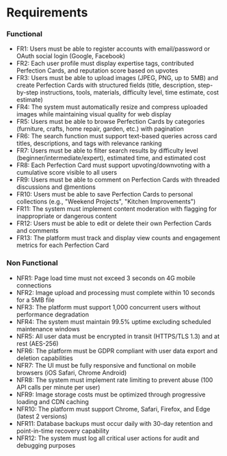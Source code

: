 # Requirements

### Functional
- FR1: Users must be able to register accounts with email/password or OAuth social login (Google, Facebook)
- FR2: Each user profile must display expertise tags, contributed Perfection Cards, and reputation score based on upvotes
- FR3: Users must be able to upload images (JPEG, PNG, up to 5MB) and create Perfection Cards with structured fields (title, description, step-by-step instructions, tools, materials, difficulty level, time estimate, cost estimate)
- FR4: The system must automatically resize and compress uploaded images while maintaining visual quality for web display
- FR5: Users must be able to browse Perfection Cards by categories (furniture, crafts, home repair, garden, etc.) with pagination
- FR6: The search function must support text-based queries across card titles, descriptions, and tags with relevance ranking
- FR7: Users must be able to filter search results by difficulty level (beginner/intermediate/expert), estimated time, and estimated cost
- FR8: Each Perfection Card must support upvoting/downvoting with a cumulative score visible to all users
- FR9: Users must be able to comment on Perfection Cards with threaded discussions and @mentions
- FR10: Users must be able to save Perfection Cards to personal collections (e.g., "Weekend Projects", "Kitchen Improvements")
- FR11: The system must implement content moderation with flagging for inappropriate or dangerous content
- FR12: Users must be able to edit or delete their own Perfection Cards and comments
- FR13: The platform must track and display view counts and engagement metrics for each Perfection Card

### Non Functional
- NFR1: Page load time must not exceed 3 seconds on 4G mobile connections
- NFR2: Image upload and processing must complete within 10 seconds for a 5MB file
- NFR3: The platform must support 1,000 concurrent users without performance degradation
- NFR4: The system must maintain 99.5% uptime excluding scheduled maintenance windows
- NFR5: All user data must be encrypted in transit (HTTPS/TLS 1.3) and at rest (AES-256)
- NFR6: The platform must be GDPR compliant with user data export and deletion capabilities
- NFR7: The UI must be fully responsive and functional on mobile browsers (iOS Safari, Chrome Android)
- NFR8: The system must implement rate limiting to prevent abuse (100 API calls per minute per user)
- NFR9: Image storage costs must be optimized through progressive loading and CDN caching
- NFR10: The platform must support Chrome, Safari, Firefox, and Edge (latest 2 versions)
- NFR11: Database backups must occur daily with 30-day retention and point-in-time recovery capability
- NFR12: The system must log all critical user actions for audit and debugging purposes
